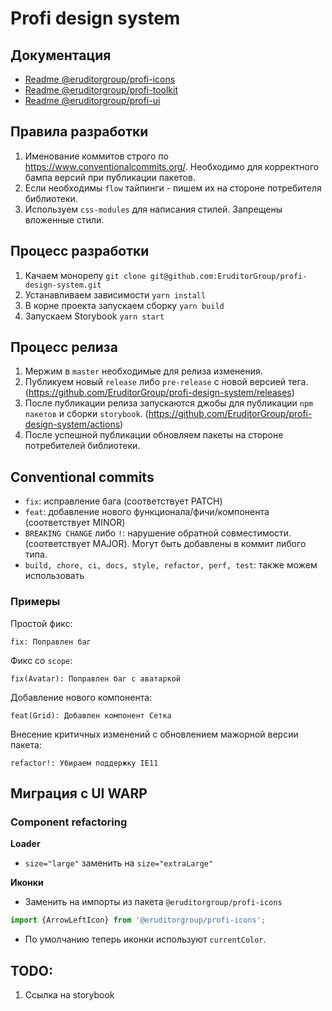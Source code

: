# Profi design system
## Документация
* [Readme @eruditorgroup/profi-icons](https://github.com/EruditorGroup/profi-design-system/blob/master/packages/icons/README.md)
* [Readme @eruditorgroup/profi-toolkit](https://github.com/EruditorGroup/profi-design-system/blob/master/packages/toolkit/README.md)
* [Readme @eruditorgroup/profi-ui](https://github.com/EruditorGroup/profi-design-system/blob/master/packages/ui/README.md)

## Правила разработки
  1. Именование коммитов строго по https://www.conventionalcommits.org/. Необходимо для корректного бампа версий при публикации пакетов.
  2. Если необходимы `flow` тайпинги - пишем их на стороне потребителя библиотеки.
  3. Используем `css-modules` для написания стилей. Запрещены вложенные стили.

## Процесс разработки
  1. Качаем монорепу ```git clone git@github.com:EruditorGroup/profi-design-system.git```
  2. Устанавливаем зависимости ```yarn install```
  3. В корне проекта запускаем сборку ```yarn build```
  4. Запускаем Storybook ```yarn start```
 
## Процесс релиза
  1. Мержим в `master` необходимые для релиза изменения.
  2. Публикуем новый `release` либо `pre-release` с новой версией тега. (https://github.com/EruditorGroup/profi-design-system/releases)
  3. После публикации релиза запускаются джобы для публикации `npm пакетов` и сборки `storybook`. (https://github.com/EruditorGroup/profi-design-system/actions)
  4. После успешной публикации обновляем пакеты на стороне потребителей библиотеки.
## Conventional commits
* `fix`: исправление бага (соответствует PATCH)
* `feat`: добавление нового функционала/фичи/компонента (соответствует MINOR)
* `BREAKING CHANGE` либо `!`: нарушение обратной совместимости. (соответствует MAJOR). Могут быть добавлены в коммит либого типа.
* `build, chore, ci, docs, style, refactor, perf, test`:  также можем использовать
### Примеры
Простой фикс:

```fix: Поправлен баг```

Фикс со `scope`:

```fix(Avatar): Поправлен баг с аватаркой```

Добавление нового компонента:

```feat(Grid): Добавлен компонент Сетка```

Внесение критичных изменений с обновлением мажорной версии пакета:

```refactor!: Убираем поддержку IE11```

## Миграция с UI WARP
### Component refactoring
**Loader**

* `size="large"` заменить на `size="extraLarge"`

**Иконки**

* Заменить на импорты из пакета `@eruditorgroup/profi-icons`
```javascript
import {ArrowLeftIcon} from '@eruditorgroup/profi-icons';
``` 
* По умолчанию теперь иконки используют `currentColor`.

## TODO:
1. Ссылка на storybook